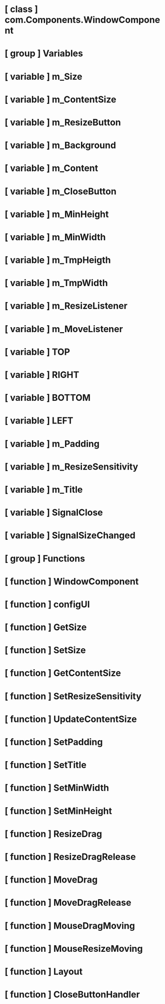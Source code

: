 # [ class ] com.Components.WindowComponent

# [ group ] Variables

# [ variable ] m_Size

# [ variable ] m_ContentSize

# [ variable ] m_ResizeButton

# [ variable ] m_Background

# [ variable ] m_Content

# [ variable ] m_CloseButton

# [ variable ] m_MinHeight

# [ variable ] m_MinWidth

# [ variable ] m_TmpHeigth

# [ variable ] m_TmpWidth

# [ variable ] m_ResizeListener

# [ variable ] m_MoveListener

# [ variable ] TOP

# [ variable ] RIGHT

# [ variable ] BOTTOM

# [ variable ] LEFT

# [ variable ] m_Padding

# [ variable ] m_ResizeSensitivity

# [ variable ] m_Title

# [ variable ] SignalClose

# [ variable ] SignalSizeChanged

# [ group ] Functions

# [ function ] WindowComponent

# [ function ] configUI

# [ function ] GetSize

# [ function ] SetSize

# [ function ] GetContentSize

# [ function ] SetResizeSensitivity

# [ function ] UpdateContentSize

# [ function ] SetPadding

# [ function ] SetTitle

# [ function ] SetMinWidth

# [ function ] SetMinHeight

# [ function ] ResizeDrag

# [ function ] ResizeDragRelease

# [ function ] MoveDrag

# [ function ] MoveDragRelease

# [ function ] MouseDragMoving

# [ function ] MouseResizeMoving

# [ function ] Layout

# [ function ] CloseButtonHandler

